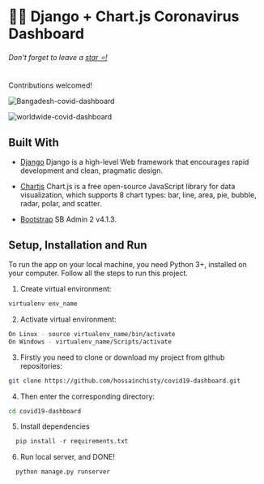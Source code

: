 # 🦠😷 Django + Chart.js Coronavirus Dashboard
###### Don't forget to leave a [star ⭐!](https://github.com/hossainchisty/covid19-dashboard/stargazers)
Contributions welcomed! 

![Bangadesh-covid-dashboard](https://github.com/hossainchisty/covid19-dashboard/blob/master/demo/Dashboard(1).png)

![worldwide-covid-dashboard](https://github.com/hossainchisty/covid19-dashboard/blob/master/demo/Dashboard(02).png)
## Built With

* [Django](https://www.djangoproject.com/) Django is a high-level Web framework that encourages rapid development and clean, pragmatic design.
* [Chartjs](https://www.chartjs.org/) Chart.js is a free open-source JavaScript library for data visualization, which supports 8 chart types: bar, line, area, pie, bubble, radar, polar, and scatter.

* [Bootstrap](https://startbootstrap.com/theme/sb-admin-2) SB Admin 2 v4.1.3.

## Setup, Installation and Run

To run the app on your local machine, you need Python 3+, installed on your computer. Follow all the steps to run this project.
   
1.  Create virtual environment:
```bash
virtualenv env_name
```
    
2.  Activate virtual environment:
```bash
On Linux - source virtualenv_name/bin/activate
On Windows - virtualenv_name/Scripts/activate
```

3. Firstly you need to clone or download my project from github repositories:
```bash
git clone https://github.com/hossainchisty/covid19-dashboard.git
```

4. Then enter the corresponding directory:
```bash
cd covid19-dashboard
```
    
5. Install dependencies
```python
  pip install -r requirements.txt
``` 

6. Run local server, and DONE!
```python
  python manage.py runserver
```
